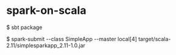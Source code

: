 # spark-on-scala

$ sbt package

$ spark-submit --class SimpleApp --master local[4] target/scala-2.11/simplesparkapp_2.11-1.0.jar
